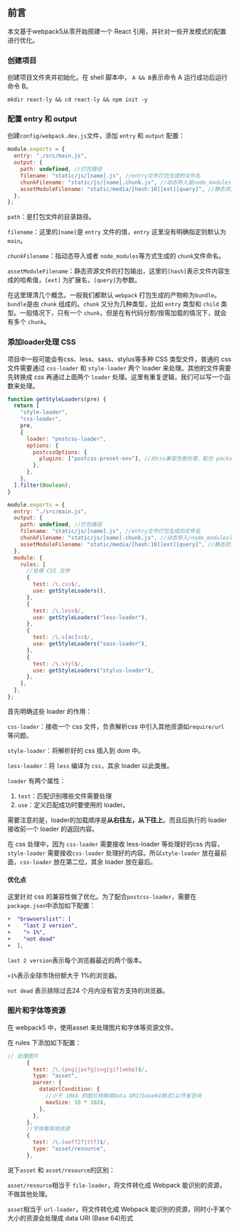 ## 前言

本文基于webpack5从零开始搭建一个 React 引用，并针对一些开发模式的配置进行优化。

### 创建项目

创建项目文件夹并初始化。在 shell 脚本中， `A && B`表示命令 A 运行成功后运行命令 B。

```shell
mkdir react-ly && cd react-ly && npm init -y
```

### 配置 entry 和 output

创建`config/webpack.dev.js`文件，添加 `entry` 和 `output` 配置：

```javascript
module.exports = {
  entry: "./src/main.js",
  output: {
    path: undefined, //打包路径
    filename: "static/js/[name].js", //entry文件打包生成的文件名
    chunkFilename: "static/js/[name].chunk.js", //动态导入或node_modules等方式生成的 chunk
    assetModuleFilename: "static/media/[hash:10][ext][query]", //静态资源打包
  },
};

```

`path`：是打包文件的目录路径。

`filename`：这里的`[name]`是 `entry` 文件的值，`entry` 这里没有明确指定则默认为 `main`。

`chunkFilename`：指动态导入或者 `node_modules`等方式生成的 `chunk`文件命名。

`assetModuleFilename`：静态资源文件的打包输出，这里的`[hash]`表示文件内容生成的哈希值，`[ext]` 为扩展名，`[query]`为参数。

在这里理清几个概念。一般我们都默认 `webpack` 打包生成的产物称为`bundle`。`bundle`是由 `chunk` 组成的。`chunk` 又分为几种类型，比如 `entry` 类型和 `child` 类型。一般情况下，只有一个 `chunk`，但是在有代码分割/按需加载的情况下，就会有多个 `chunk`。

### 添加loader处理 CSS

项目中一般可能会有css、less、sass、stylus等多种 CSS 类型文件，普通的 css 文件需要通过 `css-loader` 和 `style-loader` 两个 loader 来处理。其他的文件需要先转换成 css 再通过上面两个 `loader` 处理。这里有重复逻辑，我们可以写一个函数来处理。

```javascript
function getStyleLoaders(pre) {
  return [
    "style-loader",
    "css-loader",
    pre,
    {
      loader: "postcss-loader",
      options: {
        postcssOptions: {
          plugins: ["postcss-preset-env"], //对css兼容性做处理，配合 package.json里面的 browserslist。
        },
      },
    },
  ].filter(Boolean);
}

module.exports = {
  entry: "./src/main.js",
  output: {
    path: undefined, //打包路径
    filename: "static/js/[name].js", //entry文件打包生成的文件名
    chunkFilename: "static/js/[name].chunk.js", //动态导入/node_modules等方式生成的 chunk
    assetModuleFilename: "static/media/[hash:10][ext][query]", //静态资源打包
  },
  module: {
    rules: [
      //处理 CSS 文件
      {
        test: /\.css$/,
        use: getStyleLoaders(),
      },
      {
        test: /\.less$/,
        use: getStyleLoaders("less-loader"),
      },
      {
        test: /\.s[ac]ss$/,
        use: getStyleLoaders("sass-loader"),
      },
      {
        test: /\.styl$/,
        use: getStyleLoaders("stylus-loader"),
      },
    ],
  },
};
```

首先明确这些 loader 的作用：

`css-loader`：接收一个 css 文件，负责解析css 中引入其他资源如`require/url` 等问题。

`style-loader`：将解析好的 css 插入到 dom 中。

`less-loader`：将 `less` 编译为 `css`，其余 loader 以此类推。

`loader` 有两个属性：

1. `test`：匹配识别哪些文件需要处理
2. `use`：定义匹配成功时要使用的 loader。

需要注意的是，loader的加载顺序是**从右往左，从下往上**。而且后执行的 loader 接收前一个 loader 的返回内容。

在 css 处理中，因为 `css-loader` 需要接收 less-loader 等处理好的css 内容，`style-loader` 需要接收`css-loader` 处理好的内容。所以`style-loader` 放在最前面，`css-loader` 放在第二位，其余 loader 放在最后。

#### 优化点

这里针对 css 的兼容性做了优化。为了配合`postcss-loader`，需要在 `package.json`中添加如下配置：

```diff
+  "browserslist": [
+    "last 2 version",
+    "> 1%",
+    "not dead"
+  ],
```

`last 2 version`表示每个浏览器最近的两个版本。

`>1%`表示全球市场份额大于 1%的浏览器。

`not dead` 表示排除过去24 个月内没有官方支持的浏览器。

### 图片和字体等资源

在 webpack5 中，使用asset 来处理图片和字体等资源文件。

在 rules 下添加如下配置：

```javascript
// 处理图片
      {
        test: /\.(png|jpe?g|svg|gif|webp)$/,
        type: "asset",
        parser: {
          dataUrlCondition: {
            //小于 10kb 的图片转换成data URI(base64格式)以节省空间
            maxSize: 10 * 1024,
          },
        },
      },
      //字体等其他资源
      {
        test: /\.(woff2?|ttf)$/,
        type: "asset/resource",
      },
```

说下`asset` 和 `asset/resource`的区别：

 `asset/resource`相当于 `file-loader`，将文件转化成 Webpack 能识别的资源，不做其他处理。

`asset`相当于 `url-loader`，将文件转化成 Webpack 能识别的资源，同时小于某个大小的资源会处理成 data URI (Base 64)形式

